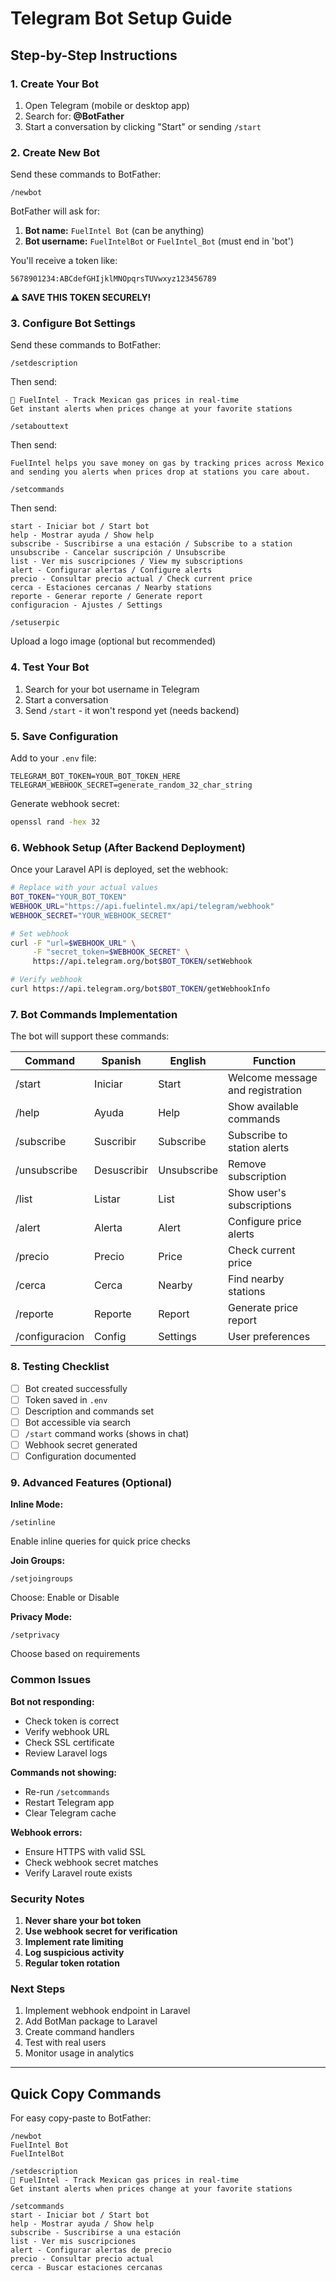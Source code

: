 # Telegram Bot Setup Guide

## Step-by-Step Instructions

### 1. Create Your Bot

1. Open Telegram (mobile or desktop app)
2. Search for: **@BotFather**
3. Start a conversation by clicking "Start" or sending `/start`

### 2. Create New Bot

Send these commands to BotFather:

```
/newbot
```

BotFather will ask for:

1. **Bot name:** `FuelIntel Bot` (can be anything)
2. **Bot username:** `FuelIntelBot` or `FuelIntel_Bot` (must end in 'bot')

You'll receive a token like:

```
5678901234:ABCdefGHIjklMNOpqrsTUVwxyz123456789
```

**⚠️ SAVE THIS TOKEN SECURELY!**

### 3. Configure Bot Settings

Send these commands to BotFather:

```
/setdescription
```

Then send:

```
🚗 FuelIntel - Track Mexican gas prices in real-time
Get instant alerts when prices change at your favorite stations
```

```
/setabouttext
```

Then send:

```
FuelIntel helps you save money on gas by tracking prices across Mexico and sending you alerts when prices drop at stations you care about.
```

```
/setcommands
```

Then send:

```
start - Iniciar bot / Start bot
help - Mostrar ayuda / Show help
subscribe - Suscribirse a una estación / Subscribe to a station
unsubscribe - Cancelar suscripción / Unsubscribe
list - Ver mis suscripciones / View my subscriptions
alert - Configurar alertas / Configure alerts
precio - Consultar precio actual / Check current price
cerca - Estaciones cercanas / Nearby stations
reporte - Generar reporte / Generate report
configuracion - Ajustes / Settings
```

```
/setuserpic
```

Upload a logo image (optional but recommended)

### 4. Test Your Bot

1. Search for your bot username in Telegram
2. Start a conversation
3. Send `/start` - it won't respond yet (needs backend)

### 5. Save Configuration

Add to your `.env` file:

```env
TELEGRAM_BOT_TOKEN=YOUR_BOT_TOKEN_HERE
TELEGRAM_WEBHOOK_SECRET=generate_random_32_char_string
```

Generate webhook secret:

```bash
openssl rand -hex 32
```

### 6. Webhook Setup (After Backend Deployment)

Once your Laravel API is deployed, set the webhook:

```bash
# Replace with your actual values
BOT_TOKEN="YOUR_BOT_TOKEN"
WEBHOOK_URL="https://api.fuelintel.mx/api/telegram/webhook"
WEBHOOK_SECRET="YOUR_WEBHOOK_SECRET"

# Set webhook
curl -F "url=$WEBHOOK_URL" \
     -F "secret_token=$WEBHOOK_SECRET" \
     https://api.telegram.org/bot$BOT_TOKEN/setWebhook

# Verify webhook
curl https://api.telegram.org/bot$BOT_TOKEN/getWebhookInfo
```

### 7. Bot Commands Implementation

The bot will support these commands:

| Command        | Spanish     | English     | Function                         |
| -------------- | ----------- | ----------- | -------------------------------- |
| /start         | Iniciar     | Start       | Welcome message and registration |
| /help          | Ayuda       | Help        | Show available commands          |
| /subscribe     | Suscribir   | Subscribe   | Subscribe to station alerts      |
| /unsubscribe   | Desuscribir | Unsubscribe | Remove subscription              |
| /list          | Listar      | List        | Show user's subscriptions        |
| /alert         | Alerta      | Alert       | Configure price alerts           |
| /precio        | Precio      | Price       | Check current price              |
| /cerca         | Cerca       | Nearby      | Find nearby stations             |
| /reporte       | Reporte     | Report      | Generate price report            |
| /configuracion | Config      | Settings    | User preferences                 |

### 8. Testing Checklist

- [ ] Bot created successfully
- [ ] Token saved in `.env`
- [ ] Description and commands set
- [ ] Bot accessible via search
- [ ] `/start` command works (shows in chat)
- [ ] Webhook secret generated
- [ ] Configuration documented

### 9. Advanced Features (Optional)

**Inline Mode:**

```
/setinline
```

Enable inline queries for quick price checks

**Join Groups:**

```
/setjoingroups
```

Choose: Enable or Disable

**Privacy Mode:**

```
/setprivacy
```

Choose based on requirements

### Common Issues

**Bot not responding:**

- Check token is correct
- Verify webhook URL
- Check SSL certificate
- Review Laravel logs

**Commands not showing:**

- Re-run `/setcommands`
- Restart Telegram app
- Clear Telegram cache

**Webhook errors:**

- Ensure HTTPS with valid SSL
- Check webhook secret matches
- Verify Laravel route exists

### Security Notes

1. **Never share your bot token**
2. **Use webhook secret for verification**
3. **Implement rate limiting**
4. **Log suspicious activity**
5. **Regular token rotation**

### Next Steps

1. Implement webhook endpoint in Laravel
2. Add BotMan package to Laravel
3. Create command handlers
4. Test with real users
5. Monitor usage in analytics

---

## Quick Copy Commands

For easy copy-paste to BotFather:

```
/newbot
FuelIntel Bot
FuelIntelBot

/setdescription
🚗 FuelIntel - Track Mexican gas prices in real-time
Get instant alerts when prices change at your favorite stations

/setcommands
start - Iniciar bot / Start bot
help - Mostrar ayuda / Show help
subscribe - Suscribirse a una estación
list - Ver mis suscripciones
alert - Configurar alertas de precio
precio - Consultar precio actual
cerca - Buscar estaciones cercanas
```
